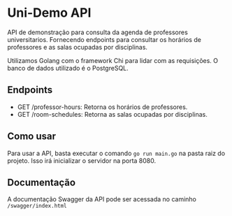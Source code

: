 # Uni-Demo API

API de demonstração para consulta da agenda de professores universitarios. Fornecendo endpoints para consultar os horários de professores e as salas ocupadas por disciplinas.

Utilizamos Golang com o framework Chi para lidar com as requisições. O banco de dados utilizado é o PostgreSQL.

## Endpoints

* GET /professor-hours: Retorna os horários de professores.
* GET /room-schedules: Retorna as salas ocupadas por disciplinas.

## Como usar

Para usar a API, basta executar o comando `go run main.go` na pasta raiz do projeto. Isso irá inicializar o servidor na porta 8080.

## Documentação
A documentação Swagger da API pode ser acessada no caminho `/swagger/index.html`

